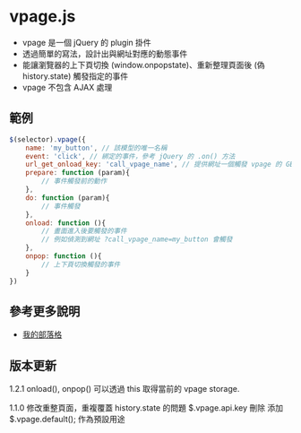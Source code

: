 # vpage.js 
- vpage 是一個 jQuery 的 plugin 掛件
- 透過簡單的寫法，設計出與網址對應的動態事件
- 能讓瀏覽器的上下頁切換 (window.onpopstate)、重新整理頁面後 (偽 history.state) 觸發指定的事件
- vpage 不包含 AJAX 處理

## 範例
````javascript
$(selector).vpage({
    name: 'my_button', // 該模型的唯一名稱
    event: 'click', // 綁定的事件，參考 jQuery 的 .on() 方法
    url_get_onload_key: 'call_vpage_name', // 提供網址一個觸發 vpage 的 GET 參數鍵如 ?call_vpage_name=my_button
    prepare: function (param){
        // 事件觸發前的動作
    },
    do: function (param){
        // 事件觸發
    },
    onload: function (){
        // 畫面進入後要觸發的事件
        // 例如偵測到網址 ?call_vpage_name=my_button 會觸發
    },
    onpop: function (){
        // 上下頁切換觸發的事件
    }
})
````

## 參考更多說明
- [我的部落格](http://jsnwork.kiiuo.com/archives/2348/jquery-vpage-js-%E5%BF%AB%E9%80%9F%E5%88%87%E6%8F%9B%E7%B6%B2%E5%9D%80%E8%88%87%E5%B0%8D%E6%87%89%E4%BA%8B%E4%BB%B6)  

## 版本更新
1.2.1
onload(), onpop() 可以透過 this 取得當前的 vpage storage.

1.1.0
修改重整頁面，重複覆蓋 history.state 的問題
$.vpage.api.key 刪除
添加 $.vpage.default(); 作為預設用途 